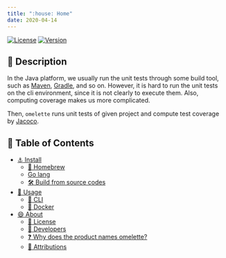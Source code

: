 ```yaml
---
title: ":house: Home"
date: 2020-04-14
---
```


[![License](https://img.shields.io/badge/License-WTFPL-blue.svg)](https://github.com/tamada/omelette/blob/master/LICENSE)
[![Version](https://img.shields.io/badge/Version-1.0.0-yellowgreen.svg)](https://github.com/tamada/omelette/releases/tag/v1.0.0)


## :bookmark_tabs: Description

In the Java platform, we usually run the unit tests through some build tool, such as [Maven](https://maven.apache.org), [Gradle](https://gradle.org), and so on.
However, it is hard to run the unit tests on the cli environment, since it is not clearly to execute them.
Also, computing coverage makes us more complicated.

Then, `omelette` runs unit tests of given project and compute test coverage by [Jacoco](https://www.eclemma.org/jacoco/).

## :bookmark: Table of Contents

* [:anchor: Install](install)
    * [:beer: Homebrew](install#-homebrew)
    * [Go lang](install#go-lang)
    * [:hammer_and_wrench: Build from source codes](install#-build-from-source-codes)
* [:fork_and_knife: Usage](usage)
    * [:paperclip: CLI](usage#-cli)
    * [:whale: Docker](usage#-docker)
* [:smile: About](about)
    * [:scroll: License](about#-license)
    * [:paw_prints: Developers](about#-developers)
    * [:question: Why does the product names omelette?](about#-why-does-the-product-names-omelette)
    * [:deciduous_tree: Attributions](about#-attributions)

